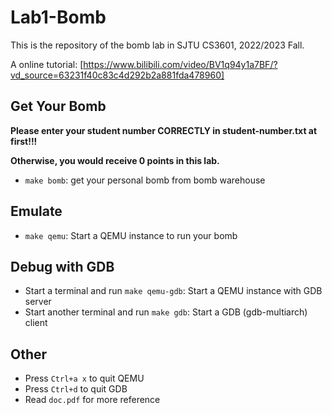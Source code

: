 # Lab1-Bomb

This is the repository of the bomb lab in SJTU CS3601, 2022/2023 Fall.

A online tutorial: [https://www.bilibili.com/video/BV1q94y1a7BF/?vd_source=63231f40c83c4d292b2a881fda478960]

## Get Your Bomb
**Please enter your student number CORRECTLY in student-number.txt at first!!!**

**Otherwise, you would receive 0 points in this lab.**

- `make bomb`: get your personal bomb from bomb warehouse

## Emulate

- `make qemu`: Start a QEMU instance to run your bomb

## Debug with GDB

- Start a terminal and run `make qemu-gdb`: Start a QEMU instance with GDB server
- Start another terminal and run `make gdb`: Start a GDB (gdb-multiarch) client

## Other

- Press `Ctrl+a x` to quit QEMU
- Press `Ctrl+d` to quit GDB
- Read `doc.pdf` for more reference
